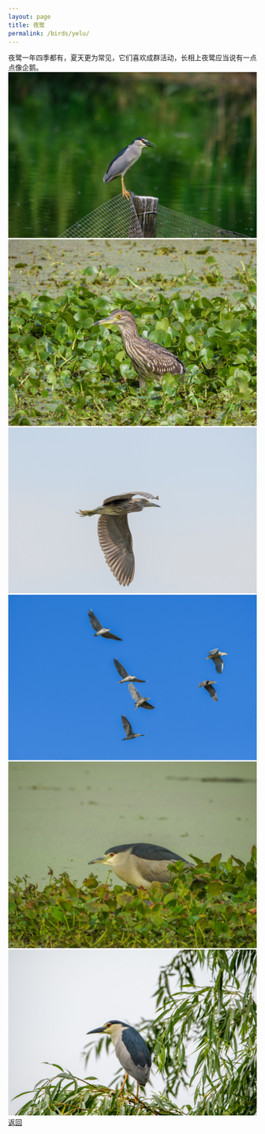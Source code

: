 ```yaml
---
layout: page
title: 夜鹭
permalink: /birds/yelu/
---
```

夜鹭一年四季都有，夏天更为常见，它们喜欢成群活动，长相上夜鹭应当说有一点点像企鹅。
![](../picture/夜鹭/DSC_4290.jpg)
![](../picture/夜鹭/DSCN3081.jpg)
![](../picture/夜鹭/DSC_8573.jpg)
![](../picture/夜鹭/DSC_2237.jpg)
![](../picture/夜鹭/DSCN9894.jpg)
![](../picture/夜鹭/DSC_4161.jpg)
[返回](../../)